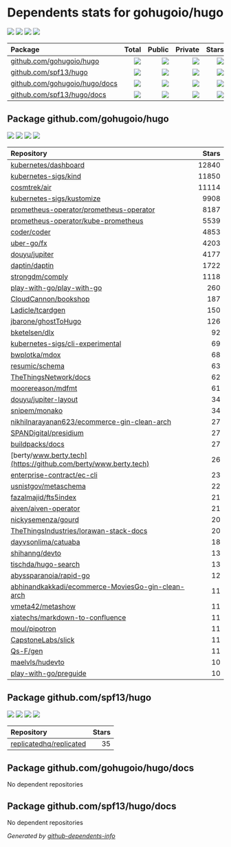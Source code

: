 # Dependents stats for gohugoio/hugo

[![](https://img.shields.io/static/v1?label=Used%20by&message=597&color=informational&logo=slickpic)](https://github.com/gohugoio/hugo/network/dependents)
[![](https://img.shields.io/static/v1?label=Used%20by%20(public)&message=46&color=informational&logo=slickpic)](https://github.com/gohugoio/hugo/network/dependents)
[![](https://img.shields.io/static/v1?label=Used%20by%20(private)&message=551&color=informational&logo=slickpic)](https://github.com/gohugoio/hugo/network/dependents)
[![](https://img.shields.io/static/v1?label=Used%20by%20(stars)&message=13034&color=informational&logo=slickpic)](https://github.com/gohugoio/hugo/network/dependents)

| Package    | Total  | Public | Private | Stars |
| :--------  | -----: | -----: | -----:  | ----: |
| [github.com/gohugoio/hugo](#package-github.comgohugoiohugo)    | [![](https://img.shields.io/static/v1?label=Used%20by&message=594&color=informational&logo=slickpic)](https://github.com/gohugoio/hugo/network/dependents?package_id=UGFja2FnZS0yMjY0ODM4MjYz)  | [![](https://img.shields.io/static/v1?label=Used%20by%20(public)&message=45&color=informational&logo=slickpic)](https://github.com/gohugoio/hugo/network/dependents?package_id=UGFja2FnZS0yMjY0ODM4MjYz) | [![](https://img.shields.io/static/v1?label=Used%20by%20(private)&message=549&color=informational&logo=slickpic)](https://github.com/gohugoio/hugo/network/dependents?package_id=UGFja2FnZS0yMjY0ODM4MjYz) | [![](https://img.shields.io/static/v1?label=Used%20by%20(stars)&message=12999&color=informational&logo=slickpic)](https://github.com/gohugoio/hugo/network/dependents?package_id=UGFja2FnZS0yMjY0ODM4MjYz) |
| [github.com/spf13/hugo](#package-github.comspf13hugo)    | [![](https://img.shields.io/static/v1?label=Used%20by&message=2&color=informational&logo=slickpic)](https://github.com/gohugoio/hugo/network/dependents?package_id=UGFja2FnZS0yMjY0ODM5ODg2)  | [![](https://img.shields.io/static/v1?label=Used%20by%20(public)&message=1&color=informational&logo=slickpic)](https://github.com/gohugoio/hugo/network/dependents?package_id=UGFja2FnZS0yMjY0ODM5ODg2) | [![](https://img.shields.io/static/v1?label=Used%20by%20(private)&message=1&color=informational&logo=slickpic)](https://github.com/gohugoio/hugo/network/dependents?package_id=UGFja2FnZS0yMjY0ODM5ODg2) | [![](https://img.shields.io/static/v1?label=Used%20by%20(stars)&message=35&color=informational&logo=slickpic)](https://github.com/gohugoio/hugo/network/dependents?package_id=UGFja2FnZS0yMjY0ODM5ODg2) |
| [github.com/gohugoio/hugo/docs](#package-github.comgohugoiohugodocs)    | [![](https://img.shields.io/static/v1?label=Used%20by&message=0&color=informational&logo=slickpic)](https://github.com/gohugoio/hugo/network/dependents?package_id=UGFja2FnZS0yMjY4Mjg3NjIz)  | [![](https://img.shields.io/static/v1?label=Used%20by%20(public)&message=0&color=informational&logo=slickpic)](https://github.com/gohugoio/hugo/network/dependents?package_id=UGFja2FnZS0yMjY4Mjg3NjIz) | [![](https://img.shields.io/static/v1?label=Used%20by%20(private)&message=0&color=informational&logo=slickpic)](https://github.com/gohugoio/hugo/network/dependents?package_id=UGFja2FnZS0yMjY4Mjg3NjIz) | [![](https://img.shields.io/static/v1?label=Used%20by%20(stars)&message=0&color=informational&logo=slickpic)](https://github.com/gohugoio/hugo/network/dependents?package_id=UGFja2FnZS0yMjY4Mjg3NjIz) |
| [github.com/spf13/hugo/docs](#package-github.comspf13hugodocs)    | [![](https://img.shields.io/static/v1?label=Used%20by&message=1&color=informational&logo=slickpic)](https://github.com/gohugoio/hugo/network/dependents?package_id=UGFja2FnZS0yMjY4MjU3NDQz)  | [![](https://img.shields.io/static/v1?label=Used%20by%20(public)&message=0&color=informational&logo=slickpic)](https://github.com/gohugoio/hugo/network/dependents?package_id=UGFja2FnZS0yMjY4MjU3NDQz) | [![](https://img.shields.io/static/v1?label=Used%20by%20(private)&message=1&color=informational&logo=slickpic)](https://github.com/gohugoio/hugo/network/dependents?package_id=UGFja2FnZS0yMjY4MjU3NDQz) | [![](https://img.shields.io/static/v1?label=Used%20by%20(stars)&message=0&color=informational&logo=slickpic)](https://github.com/gohugoio/hugo/network/dependents?package_id=UGFja2FnZS0yMjY4MjU3NDQz) |

## Package github.com/gohugoio/hugo

[![](https://img.shields.io/static/v1?label=Used%20by&message=594&color=informational&logo=slickpic)](https://github.com/gohugoio/hugo/network/dependents?package_id=UGFja2FnZS0yMjY0ODM4MjYz)
[![](https://img.shields.io/static/v1?label=Used%20by%20(public)&message=45&color=informational&logo=slickpic)](https://github.com/gohugoio/hugo/network/dependents?package_id=UGFja2FnZS0yMjY0ODM4MjYz)
[![](https://img.shields.io/static/v1?label=Used%20by%20(private)&message=549&color=informational&logo=slickpic)](https://github.com/gohugoio/hugo/network/dependents?package_id=UGFja2FnZS0yMjY0ODM4MjYz)
[![](https://img.shields.io/static/v1?label=Used%20by%20(stars)&message=12999&color=informational&logo=slickpic)](https://github.com/gohugoio/hugo/network/dependents?package_id=UGFja2FnZS0yMjY0ODM4MjYz)

| Repository | Stars  |
| :--------  | -----: |
|[kubernetes/dashboard](https://github.com/kubernetes/dashboard) | 12840 |
|[kubernetes-sigs/kind](https://github.com/kubernetes-sigs/kind) | 11850 |
|[cosmtrek/air](https://github.com/cosmtrek/air) | 11114 |
|[kubernetes-sigs/kustomize](https://github.com/kubernetes-sigs/kustomize) | 9908 |
|[prometheus-operator/prometheus-operator](https://github.com/prometheus-operator/prometheus-operator) | 8187 |
|[prometheus-operator/kube-prometheus](https://github.com/prometheus-operator/kube-prometheus) | 5539 |
|[coder/coder](https://github.com/coder/coder) | 4853 |
|[uber-go/fx](https://github.com/uber-go/fx) | 4203 |
|[douyu/jupiter](https://github.com/douyu/jupiter) | 4177 |
|[daptin/daptin](https://github.com/daptin/daptin) | 1722 |
|[strongdm/comply](https://github.com/strongdm/comply) | 1118 |
|[play-with-go/play-with-go](https://github.com/play-with-go/play-with-go) | 260 |
|[CloudCannon/bookshop](https://github.com/CloudCannon/bookshop) | 187 |
|[Ladicle/tcardgen](https://github.com/Ladicle/tcardgen) | 150 |
|[jbarone/ghostToHugo](https://github.com/jbarone/ghostToHugo) | 126 |
|[bketelsen/dlx](https://github.com/bketelsen/dlx) | 92 |
|[kubernetes-sigs/cli-experimental](https://github.com/kubernetes-sigs/cli-experimental) | 69 |
|[bwplotka/mdox](https://github.com/bwplotka/mdox) | 68 |
|[resumic/schema](https://github.com/resumic/schema) | 63 |
|[TheThingsNetwork/docs](https://github.com/TheThingsNetwork/docs) | 62 |
|[moorereason/mdfmt](https://github.com/moorereason/mdfmt) | 61 |
|[douyu/jupiter-layout](https://github.com/douyu/jupiter-layout) | 34 |
|[snipem/monako](https://github.com/snipem/monako) | 34 |
|[nikhilnarayanan623/ecommerce-gin-clean-arch](https://github.com/nikhilnarayanan623/ecommerce-gin-clean-arch) | 27 |
|[SPANDigital/presidium](https://github.com/SPANDigital/presidium) | 27 |
|[buildpacks/docs](https://github.com/buildpacks/docs) | 27 |
|[berty/www.berty.tech](https://github.com/berty/www.berty.tech) | 26 |
|[enterprise-contract/ec-cli](https://github.com/enterprise-contract/ec-cli) | 23 |
|[usnistgov/metaschema](https://github.com/usnistgov/metaschema) | 22 |
|[fazalmajid/fts5index](https://github.com/fazalmajid/fts5index) | 21 |
|[aiven/aiven-operator](https://github.com/aiven/aiven-operator) | 21 |
|[nickysemenza/gourd](https://github.com/nickysemenza/gourd) | 20 |
|[TheThingsIndustries/lorawan-stack-docs](https://github.com/TheThingsIndustries/lorawan-stack-docs) | 20 |
|[dayvsonlima/catuaba](https://github.com/dayvsonlima/catuaba) | 18 |
|[shihanng/devto](https://github.com/shihanng/devto) | 13 |
|[tischda/hugo-search](https://github.com/tischda/hugo-search) | 13 |
|[abyssparanoia/rapid-go](https://github.com/abyssparanoia/rapid-go) | 12 |
|[abhinandkakkadi/ecommerce-MoviesGo-gin-clean-arch](https://github.com/abhinandkakkadi/ecommerce-MoviesGo-gin-clean-arch) | 11 |
|[vmeta42/metashow](https://github.com/vmeta42/metashow) | 11 |
|[xiatechs/markdown-to-confluence](https://github.com/xiatechs/markdown-to-confluence) | 11 |
|[moul/pipotron](https://github.com/moul/pipotron) | 11 |
|[CapstoneLabs/slick](https://github.com/CapstoneLabs/slick) | 11 |
|[Qs-F/gen](https://github.com/Qs-F/gen) | 11 |
|[maelvls/hudevto](https://github.com/maelvls/hudevto) | 10 |
|[play-with-go/preguide](https://github.com/play-with-go/preguide) | 10 |

## Package github.com/spf13/hugo

[![](https://img.shields.io/static/v1?label=Used%20by&message=2&color=informational&logo=slickpic)](https://github.com/gohugoio/hugo/network/dependents?package_id=UGFja2FnZS0yMjY0ODM5ODg2)
[![](https://img.shields.io/static/v1?label=Used%20by%20(public)&message=1&color=informational&logo=slickpic)](https://github.com/gohugoio/hugo/network/dependents?package_id=UGFja2FnZS0yMjY0ODM5ODg2)
[![](https://img.shields.io/static/v1?label=Used%20by%20(private)&message=1&color=informational&logo=slickpic)](https://github.com/gohugoio/hugo/network/dependents?package_id=UGFja2FnZS0yMjY0ODM5ODg2)
[![](https://img.shields.io/static/v1?label=Used%20by%20(stars)&message=35&color=informational&logo=slickpic)](https://github.com/gohugoio/hugo/network/dependents?package_id=UGFja2FnZS0yMjY0ODM5ODg2)

| Repository | Stars  |
| :--------  | -----: |
|[replicatedhq/replicated](https://github.com/replicatedhq/replicated) | 35 |

## Package github.com/gohugoio/hugo/docs

No dependent repositories

## Package github.com/spf13/hugo/docs

No dependent repositories

_Generated by [github-dependents-info](https://github.com/nvuillam/github-dependents-info)_